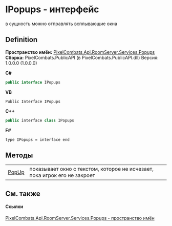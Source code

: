 # IPopups - интерфейс


в сущность можно отправлять всплывающие окна



## Definition
**Пространство имён:** <a href="b2ea032a-8e9b-5510-5c38-c39572bacb8b">PixelCombats.Api.RoomServer.Services.Popups</a>  
**Сборка:** PixelCombats.PublicAPI (в PixelCombats.PublicAPI.dll) Версия: 1.0.0.0 (1.0.0.0)

**C#**
``` C#
public interface IPopups
```
**VB**
``` VB
Public Interface IPopups
```
**C++**
``` C++
public interface class IPopups
```
**F#**
``` F#
type IPopups = interface end
```



## Методы
<table>
<tr>
<td><a href="85193c60-bd16-38d1-73a7-5933818ca06d">PopUp</a></td>
<td>показывает окно с текстом, которое не исчезает, пока игрок его не закроет</td></tr>
</table>

## См. также


#### Ссылки
<a href="b2ea032a-8e9b-5510-5c38-c39572bacb8b">PixelCombats.Api.RoomServer.Services.Popups - пространство имён</a>  
